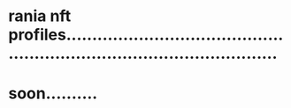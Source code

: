 # rania nft profiles..............................................................................................
# soon..........

